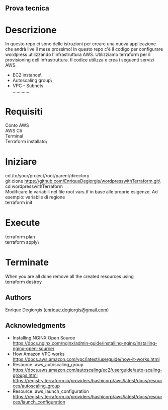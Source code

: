 ## Prova tecnica

# Descrizione

<p>In questo repo ci sono delle istruzioni per creare una nuova applicazione che andrà live il
mese prossimo!
In questo repo c'è il codigo per configurare wordpress utilizzando l'infrastruttura AWS. Utilizziamo terraform per il provisioning dell'infrastruttura. Il codice utilizza e crea i seguenti servizi AWS.</p>

- EC2 instance\
- Autoscaling group\
- VPC - Subnets\
.............

# Requisiti
Conto AWS\
AWS Cli\
Terminal\
Terraform installato\

# Iniziare
cd /to/your/project/root/parent/directory\
git clone https://github.com/EnriqueDegiorgis/wordpresswithTerraform.git\
cd wordpresswithTerraform\
Modificare le variabili nel file root vars.tf in base alle proprie esigenze. Ad esempio: variabile di regione\
terraform init

# Execute
terraform plan\
terraform apply\

# Terminate
When you are all done remove all the created resources using\
terraform destroy

## Authors
Enrique Degiorgis (enrique.degiorgis@gmail.com)

## Acknowledgments
- Installing NGINX Open Source\
https://docs.nginx.com/nginx/admin-guide/installing-nginx/installing-nginx-open-source/
- How Amazon VPC works\
https://docs.aws.amazon.com/vpc/latest/userguide/how-it-works.html
- Resource: aws_autoscaling_group\
https://docs.aws.amazon.com/autoscaling/ec2/userguide/auto-scaling-groups.html
https://registry.terraform.io/providers/hashicorp/aws/latest/docs/resources/autoscaling_group
- Resource: aws_launch_configuration\
https://registry.terraform.io/providers/hashicorp/aws/latest/docs/resources/launch_configuration
